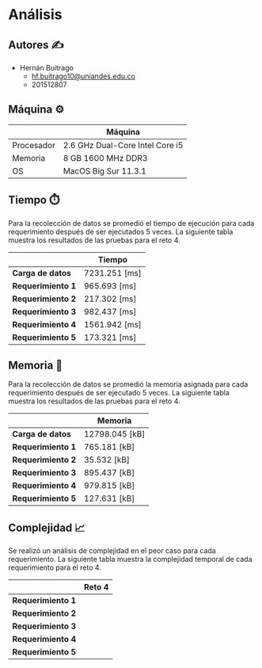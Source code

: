 # Análisis

## Autores :writing_hand:
* Hernán Buitrago
  * hf.buitrago10@uniandes.edu.co
  * 201512807

## Máquina :gear:

| | Máquina |
| --- | --- |
| Procesador | 2.6 GHz Dual-Core Intel Core i5 |
| Memoria | 8 GB 1600 MHz DDR3 |
| OS | MacOS Big Sur 11.3.1 |

## Tiempo :stopwatch:
Para la recolección de datos se promedió el tiempo de ejecución para cada requerimiento después de ser ejecutados 5 veces. La siguiente tabla muestra los resultados de las pruebas para el reto 4.

|  | Tiempo |
| --- | --- |
| __Carga de datos__ | 7231.251 [ms] |
| __Requerimiento 1__ | 965.693 [ms] |
| __Requerimiento 2__ | 217.302 [ms] |
| __Requerimiento 3__ | 982.437 [ms] |
| __Requerimiento 4__ | 1561.942 [ms] |
| __Requerimiento 5__ | 173.321 [ms] |

## Memoria :file_folder:
Para la recolección de datos se promedió la memoria asignada para cada requerimiento después de ser ejecutado 5 veces. La siguiente tabla muestra los resultados de las pruebas para el reto 4.

|  | Memoria |
| --- | --- |
| __Carga de datos__ | 12798.045 [kB] |
| __Requerimiento 1__ | 765.181 [kB] |
| __Requerimiento 2__ | 35.532 [kB] |
| __Requerimiento 3__ | 895.437 [kB] |
| __Requerimiento 4__ | 979.815 [kB] |
| __Requerimiento 5__ | 127.631 [kB] |

## Complejidad :chart_with_upwards_trend:
Se realizó un análisis de complejidad en el peor caso para cada requerimiento. La siguiente tabla muestra la complejidad temporal de cada requerimiento para el reto 4.

|  | Reto 4 |
| --- | --- |
| __Requerimiento 1__ | |
| __Requerimiento 2__ | |
| __Requerimiento 3__ | |
| __Requerimiento 4__ | |
| __Requerimiento 5__ | |

